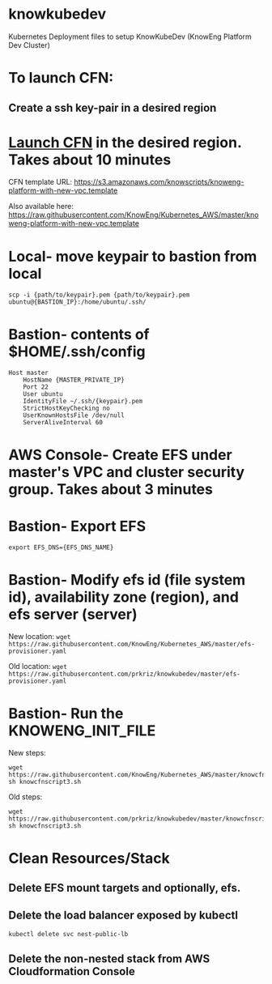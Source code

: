 # knowkubedev
Kubernetes Deployment files to setup KnowKubeDev (KnowEng Platform Dev Cluster)

# To launch CFN:

## Create a ssh key-pair in a desired region
# [Launch CFN](https://us-west-2.console.aws.amazon.com/cloudformation/home?region=us-west-1#/stacks/new?stackName=KnowEnG-Platform&templateURL=https://s3.amazonaws.com/knowscripts/knoweng-platform-with-new-vpc.template) in the desired region. Takes about 10 minutes

CFN template URL: https://s3.amazonaws.com/knowscripts/knoweng-platform-with-new-vpc.template

Also available here: https://raw.githubusercontent.com/KnowEng/Kubernetes_AWS/master/knoweng-platform-with-new-vpc.template

# Local- move keypair to bastion from local
`scp -i {path/to/keypair}.pem {path/to/keypair}.pem ubuntu@{BASTION_IP}:/home/ubuntu/.ssh/`

# Bastion- contents of $HOME/.ssh/config
```
Host master
    HostName {MASTER_PRIVATE_IP}
    Port 22
    User ubuntu
    IdentityFile ~/.ssh/{keypair}.pem
    StrictHostKeyChecking no
    UserKnownHostsFile /dev/null
    ServerAliveInterval 60
```

# AWS Console- Create EFS under master's VPC and cluster security group. Takes about 3 minutes

# Bastion- Export EFS
`export EFS_DNS={EFS_DNS_NAME}`

# Bastion- Modify efs id (file system id), availability zone (region), and efs server (server)
New location:
`wget https://raw.githubusercontent.com/KnowEng/Kubernetes_AWS/master/efs-provisioner.yaml`

Old location:
`wget https://raw.githubusercontent.com/prkriz/knowkubedev/master/efs-provisioner.yaml`

# Bastion- Run the KNOWENG_INIT_FILE
New steps:
```
wget https://raw.githubusercontent.com/KnowEng/Kubernetes_AWS/master/knowcfnscript3.sh
sh knowcfnscript3.sh
```

Old steps:
```
wget https://raw.githubusercontent.com/prkriz/knowkubedev/master/knowcfnscript3.sh
sh knowcfnscript3.sh
```

# Clean Resources/Stack
## Delete EFS mount targets and optionally, efs.
## Delete the load balancer exposed by kubectl
`kubectl delete svc nest-public-lb`
## Delete the non-nested stack from AWS Cloudformation Console
